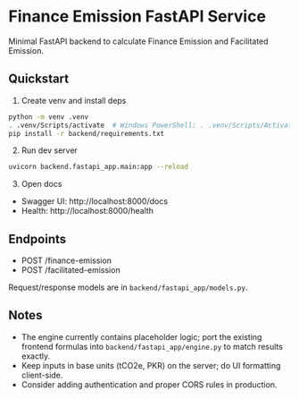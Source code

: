 # Finance Emission FastAPI Service

Minimal FastAPI backend to calculate Finance Emission and Facilitated Emission.

## Quickstart

1) Create venv and install deps

```bash
python -m venv .venv
. .venv/Scripts/activate  # Windows PowerShell: . .venv/Scripts/Activate.ps1
pip install -r backend/requirements.txt
```

2) Run dev server

```bash
uvicorn backend.fastapi_app.main:app --reload
```

3) Open docs

- Swagger UI: http://localhost:8000/docs
- Health: http://localhost:8000/health

## Endpoints

- POST /finance-emission
- POST /facilitated-emission

Request/response models are in `backend/fastapi_app/models.py`.

## Notes

- The engine currently contains placeholder logic; port the existing frontend formulas into `backend/fastapi_app/engine.py` to match results exactly.
- Keep inputs in base units (tCO2e, PKR) on the server; do UI formatting client-side.
- Consider adding authentication and proper CORS rules in production.

